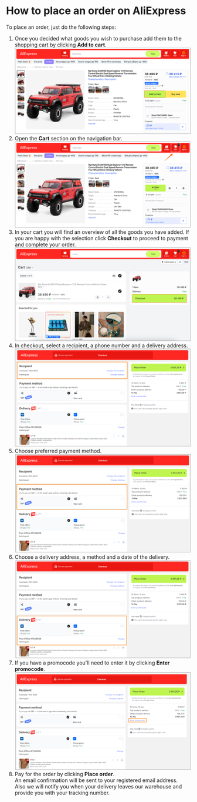 # How to place an order on AliExpress
To place an order, just do the following steps:

1. Once you decided what goods you wish to purchase add them to the shopping cart by clicking **Add to cart**.
![Add to cart](images/addtocart.png)
2. Open the **Cart** section on the navigation bar.
![Cart](images/cart.png)
3. In your cart you will find an overview of all the goods you have added. If you are happy with the selection click **Checkout** to proceed to payment and complete your order.
![Checkout](images/checkout.png)
4. In checkout, select a recipient, a phone number and a delivery address. 
![Recipient](images/recipient.png)
5. Choose preferred payment method.
![Payment method](images/paymentmethod.png)
6. Choose a delivery address, a method and a date of the delivery.
![Delivery](images/delivery.png)
7. If you have a promocode you'll need to enter it by clicking **Enter promocode**.
![Enter promocode](images/enterpromocode.png) 
8. Pay for the order by clicking **Place order**. <br>
    An email confirmation will be sent to your registered email address. <br>
    Also we will notify you when your delivery leaves our warehouse and provide you with your tracking number.
